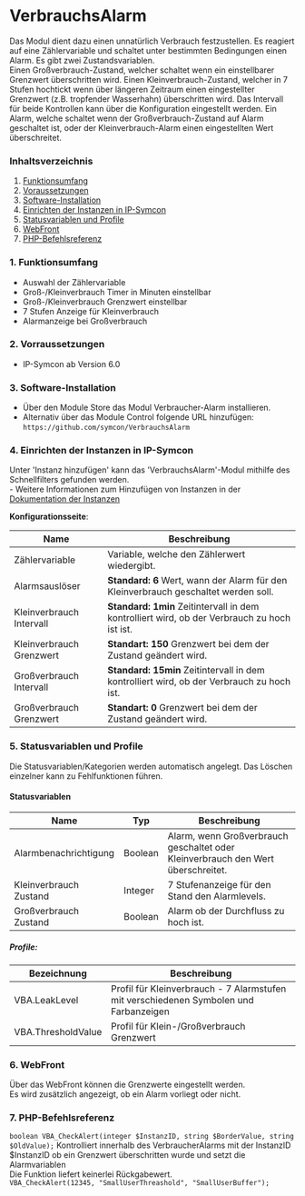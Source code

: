 # VerbrauchsAlarm
Das Modul dient dazu einen unnatürlich Verbrauch festzustellen. Es reagiert auf eine Zählervariable und schaltet unter bestimmten Bedingungen einen Alarm.
Es gibt zwei Zustandsvariablen.  
Einen Großverbrauch-Zustand, welcher schaltet wenn ein einstellbarer Grenzwert überschritten wird.
Einen Kleinverbrauch-Zustand, welcher in 7 Stufen hochtickt wenn über längeren Zeitraum einen eingestellter Grenzwert (z.B. tropfender Wasserhahn) überschritten wird.
Das Intervall für beide Kontrollen kann über die Konfiguration eingestellt werden.
Ein Alarm, welche schaltet wenn der Großverbrauch-Zustand auf Alarm geschaltet ist, oder der Kleinverbrauch-Alarm einen eingestellten Wert überschreitet. 

### Inhaltsverzeichnis

1. [Funktionsumfang](#1-funktionsumfang)
2. [Voraussetzungen](#2-voraussetzungen)
3. [Software-Installation](#3-software-installation)
4. [Einrichten der Instanzen in IP-Symcon](#4-einrichten-der-instanzen-in-ip-symcon)
5. [Statusvariablen und Profile](#5-statusvariablen-und-profile)
6. [WebFront](#6-webfront)
7. [PHP-Befehlsreferenz](#7-php-befehlsreferenz)

### 1. Funktionsumfang

* Auswahl der Zählervariable
* Groß-/Kleinverbrauch Timer in Minuten einstellbar
* Groß-/Kleinverbrauch Grenzwert einstellbar
* 7 Stufen Anzeige für Kleinverbrauch
* Alarmanzeige bei Großverbrauch

### 2. Vorraussetzungen

- IP-Symcon ab Version 6.0

### 3. Software-Installation

* Über den Module Store das Modul Verbraucher-Alarm installieren.
* Alternativ über das Module Control folgende URL hinzufügen:
`https://github.com/symcon/VerbrauchsAlarm`

### 4. Einrichten der Instanzen in IP-Symcon

 Unter 'Instanz hinzufügen' kann das 'VerbrauchsAlarm'-Modul mithilfe des Schnellfilters gefunden werden.  
	- Weitere Informationen zum Hinzufügen von Instanzen in der [Dokumentation der Instanzen](https://www.symcon.de/service/dokumentation/konzepte/instanzen/#Instanz_hinzufügen)

__Konfigurationsseite__:

Name                     | Beschreibung
------------------------ | ---------------------------------
Zählervariable           | Variable, welche den Zählerwert wiedergibt.
Alarmsauslöser           | __Standard: 6__ Wert, wann der Alarm für den Kleinverbrauch geschaltet werden soll.
Kleinverbrauch Intervall | __Standard: 1min__ Zeitintervall in dem kontrolliert wird, ob der Verbrauch zu hoch ist ist.
Kleinverbrauch Grenzwert | __Standart: 150__ Grenzwert bei dem der Zustand geändert wird.
Großverbrauch Intervall  | __Standard: 15min__ Zeitintervall in dem kontrolliert wird, ob der Verbrauch zu hoch ist.
Großverbrauch Grenzwert  | __Standart: 0__ Grenzwert bei dem der Zustand geändert wird.

### 5. Statusvariablen und Profile

Die Statusvariablen/Kategorien werden automatisch angelegt. Das Löschen einzelner kann zu Fehlfunktionen führen.

#### Statusvariablen

Name                   | Typ     | Beschreibung
---------------------- | ------- | ----------------
Alarmbenachrichtigung  | Boolean | Alarm, wenn Großverbrauch geschaltet oder Kleinverbrauch den Wert überschreitet. 
Kleinverbrauch Zustand | Integer | 7 Stufenanzeige für den Stand den Alarmlevels.
Großverbrauch Zustand  | Boolean | Alarm ob der Durchfluss zu hoch ist. 

##### Profile:

Bezeichnung        | Beschreibung
------------------ | -----------------
VBA.LeakLevel      | Profil für Kleinverbrauch - 7 Alarmstufen mit verschiedenen Symbolen und Farbanzeigen
VBA.ThresholdValue | Profil für Klein-/Großverbrauch Grenzwert

### 6. WebFront

Über das WebFront können die Grenzwerte eingestellt werden.  
Es wird zusätzlich angezeigt, ob ein Alarm vorliegt oder nicht.

### 7. PHP-Befehlsreferenz

`boolean VBA_CheckAlert(integer $InstanzID, string $BorderValue, string $OldValue);`
Kontrolliert innerhalb des VerbraucherAlarms mit der InstanzID $InstanzID ob ein Grenzwert überschritten wurde und setzt die Alarmvariablen  
Die Funktion liefert keinerlei Rückgabewert.  
`VBA_CheckAlert(12345, "SmallUserThreashold", "SmallUserBuffer");`